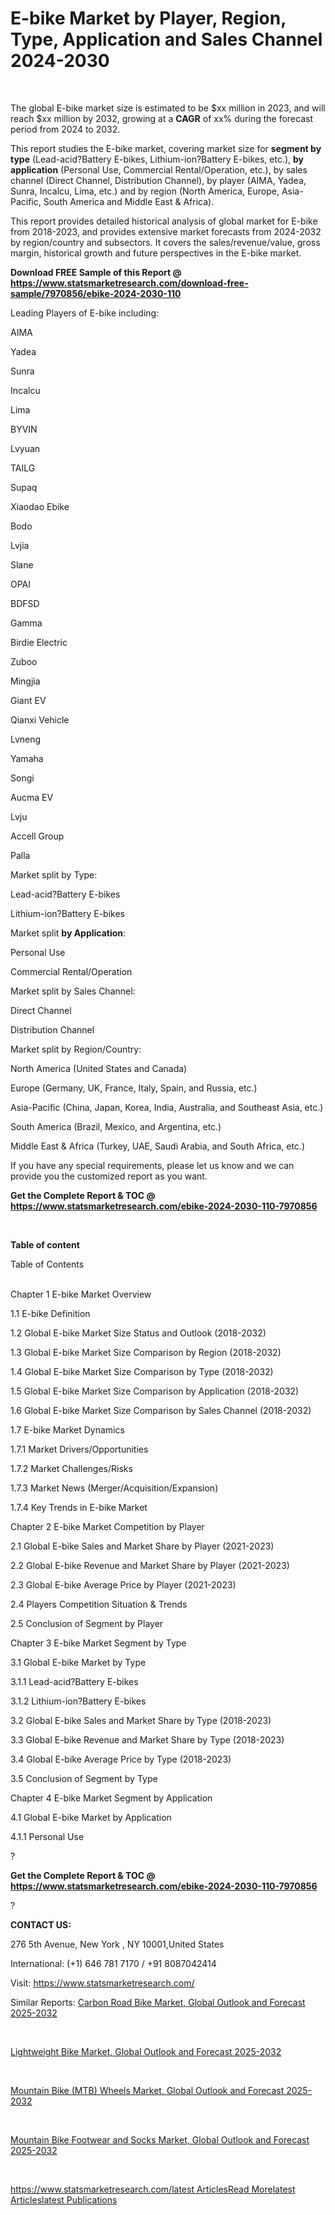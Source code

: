 <h1>E-bike Market by Player, Region, Type, Application and Sales Channel 2024-2030</h1><br/><p>The global E-bike market size is estimated to be $xx million in 2023, and will reach $xx million by 2032, growing at a <strong>CAGR</strong> of xx% during the forecast period from 2024 to 2032.</p>
 
 
 
 <p>This report studies the E-bike market, covering market size for <strong>segment by type</strong> (Lead-acid?Battery E-bikes, Lithium-ion?Battery E-bikes, etc.), <strong>by application</strong> (Personal Use, Commercial Rental/Operation, etc.), by sales channel (Direct Channel, Distribution Channel), by player (AIMA, Yadea, Sunra, Incalcu, Lima, etc.) and by region (North America, Europe, Asia-Pacific, South America and Middle East & Africa).</p>
 
 
 
 <p>This report provides detailed historical analysis of global market for E-bike from 2018-2023, and provides extensive market forecasts from 2024-2032 by region/country and subsectors. It covers the sales/revenue/value, gross margin, historical growth and future perspectives in the E-bike market.</p>
 
 
 
 <p><strong>Download FREE Sample of this Report @ <a href="https://www.statsmarketresearch.com/download-free-sample/7970856/ebike-2024-2030-110">https://www.statsmarketresearch.com/download-free-sample/7970856/ebike-2024-2030-110</a></strong></p>
 
 
 
 <p>Leading Players of E-bike including:</p>
 
 
 
 <p>AIMA</p>
 
 
 
 <p>Yadea</p>
 
 
 
 <p>Sunra</p>
 
 
 
 <p>Incalcu</p>
 
 
 
 <p>Lima</p>
 
 
 
 <p>BYVIN</p>
 
 
 
 <p>Lvyuan</p>
 
 
 
 <p>TAILG</p>
 
 
 
 <p>Supaq</p>
 
 
 
 <p>Xiaodao Ebike</p>
 
 
 
 <p>Bodo</p>
 
 
 
 <p>Lvjia</p>
 
 
 
 <p>Slane</p>
 
 
 
 <p>OPAI</p>
 
 
 
 <p>BDFSD</p>
 
 
 
 <p>Gamma</p>
 
 
 
 <p>Birdie Electric</p>
 
 
 
 <p>Zuboo</p>
 
 
 
 <p>Mingjia</p>
 
 
 
 <p>Giant EV</p>
 
 
 
 <p>Qianxi Vehicle</p>
 
 
 
 <p>Lvneng</p>
 
 
 
 <p>Yamaha</p>
 
 
 
 <p>Songi</p>
 
 
 
 <p>Aucma EV</p>
 
 
 
 <p>Lvju</p>
 
 
 
 <p>Accell Group</p>
 
 
 
 <p>Palla</p>
 
 
 
 <p>Market split by Type:</p>
 
 
 
 <p>Lead-acid?Battery E-bikes</p>
 
 
 
 <p>Lithium-ion?Battery E-bikes</p>
 
 
 
 <p>Market split <strong>by Application</strong>:</p>
 
 
 
 <p>Personal Use</p>
 
 
 
 <p>Commercial Rental/Operation</p>
 
 
 
 <p>Market split by Sales Channel:</p>
 
 
 
 <p>Direct Channel</p>
 
 
 
 <p>Distribution Channel</p>
 
 
 
 <p>Market split by Region/Country:</p>
 
 
 
 <p>North America (United States and Canada)</p>
 
 
 
 <p>Europe (Germany, UK, France, Italy, Spain, and Russia, etc.)</p>
 
 
 
 <p>Asia-Pacific (China, Japan, Korea, India, Australia, and Southeast Asia, etc.)</p>
 
 
 
 <p>South America (Brazil, Mexico, and Argentina, etc.)</p>
 
 
 
 <p>Middle East & Africa (Turkey, UAE, Saudi Arabia, and South Africa, etc.)</p>
 
 
 
 <p>If you have any special requirements, please let us know and we can provide you the customized report as you want.</p>
 
 
 
 <div><b>Get the Complete Report & TOC @ <a href="https://www.statsmarketresearch.com/ebike-2024-2030-110-7970856">https://www.statsmarketresearch.com/ebike-2024-2030-110-7970856</a></b></div>
 
 
 
 <p><br />
 
 <b>Table of content</b></p>
 
 
 
 <p>Table of Contents<br />
 
 <br />
 
 Chapter 1 E-bike Market Overview<br />
 
 1.1 E-bike Definition<br />
 
 1.2 Global E-bike Market Size Status and Outlook (2018-2032)<br />
 
 1.3 Global E-bike Market Size Comparison by Region (2018-2032)<br />
 
 1.4 Global E-bike Market Size Comparison by Type (2018-2032)<br />
 
 1.5 Global E-bike Market Size Comparison by Application (2018-2032)<br />
 
 1.6 Global E-bike Market Size Comparison by Sales Channel (2018-2032)<br />
 
 1.7 E-bike Market Dynamics<br />
 
 1.7.1 Market Drivers/Opportunities<br />
 
 1.7.2 Market Challenges/Risks<br />
 
 1.7.3 Market News (Merger/Acquisition/Expansion)<br />
 
 1.7.4 Key Trends in E-bike Market<br />
 
 Chapter 2 E-bike Market Competition by Player<br />
 
 2.1 Global E-bike Sales and Market Share by Player (2021-2023)<br />
 
 2.2 Global E-bike Revenue and Market Share by Player (2021-2023)<br />
 
 2.3 Global E-bike Average Price by Player (2021-2023)<br />
 
 2.4 Players Competition Situation & Trends<br />
 
 2.5 Conclusion of Segment by Player<br />
 
 Chapter 3 E-bike Market Segment by Type<br />
 
 3.1 Global E-bike Market by Type<br />
 
 3.1.1 Lead-acid?Battery E-bikes<br />
 
 3.1.2 Lithium-ion?Battery E-bikes<br />
 
 3.2 Global E-bike Sales and Market Share by Type (2018-2023)<br />
 
 3.3 Global E-bike Revenue and Market Share by Type (2018-2023)<br />
 
 3.4 Global E-bike Average Price by Type (2018-2023)<br />
 
 3.5 Conclusion of Segment by Type<br />
 
 Chapter 4 E-bike Market Segment by Application<br />
 
 4.1 Global E-bike Market by Application<br />
 
 4.1.1 Personal Use<br />
 
 ? </p>
 
 
 
 <div><b>Get the Complete Report & TOC @ <a href="https://www.statsmarketresearch.com/ebike-2024-2030-110-7970856">https://www.statsmarketresearch.com/ebike-2024-2030-110-7970856</a></b></div>
 
 
 
 <p>? </p>
 
 
 
 <p><b>CONTACT US:</b><br />
 
 276 5th Avenue, New York , NY 10001,United States<br />
 
 International: (+1) 646 781 7170 / +91 8087042414<br />
 
 Visit: <a href="https://www.statsmarketresearch.com/">https://www.statsmarketresearch.com/</a><br />
 
 Similar Reports: <a href="https://www.statsmarketresearch.com/ebike-2024-2030-110-7970856">Carbon Road Bike Market, Global Outlook and Forecast 2025-2032</a><br />
 
 <br />
 
 <a href="https://www.statsmarketresearch.com/ebike-2024-2030-110-7970856">Lightweight Bike Market, Global Outlook and Forecast 2025-2032</a><br />
 
 <br />
 
 <a href="https://www.statsmarketresearch.com/ebike-2024-2030-110-7970856">Mountain Bike (MTB) Wheels Market, Global Outlook and Forecast 2025-2032</a><br />
 
 <br />
 
 <a href="https://www.statsmarketresearch.com/ebike-2024-2030-110-7970856">Mountain Bike Footwear and Socks Market, Global Outlook and Forecast 2025-2032 </a><br />
 
 <br />
 
 <a href="https://gyeongbokgung.com">https://www.statsmarketresearch.com/</a><a href="https://hallyeomaritime.com">latest Articles</a><a href="https://jingwansa.com">Read More</a><a href="https://nguoiviet.jp/">latest Articles</a><a href="https://www.intelmarketresearch.com/">latest Publications</a></p>